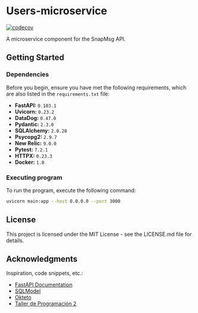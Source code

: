 # Users-microservice

[![codecov](https://codecov.io/gh/SnapMsg-Inc/g1.users.api/graph/badge.svg?token=ZAMM2TX3MT)](https://codecov.io/gh/SnapMsg-Inc/g1.users.api)

A microservice component for the SnapMsg API.

## Getting Started

### Dependencies

Before you begin, ensure you have met the following requirements, which are also listed in the `requirements.txt` file:

- **FastAPI:** `0.103.1`
- **Uvicorn:** `0.23.2`
- **DataDog:** `0.47.0`
- **Pydantic:** `2.3.0`
- **SQLAlchemy:** `2.0.20`
- **Psycopg2:** `2.9.7`
- **New Relic:** `9.0.0`
- **Pytest:** `7.2.1`
- **HTTPX:** `0.23.3`
- **Docker:** `1.0`


### Executing program

To run the program, execute the following command:

```sh
uvicorn main:app --host 0.0.0.0 --port 3000
```

## License

This project is licensed under the MIT License - see the LICENSE.md file for details.

## Acknowledgments

Inspiration, code snippets, etc.:

- [FastAPI Documentation](https://fastapi.tiangolo.com/)
- [SQLModel](https://sqlmodel.tiangolo.com/)
- [Okteto](https://okteto.com/docs/)
- [Taller de Programación 2](https://taller-de-programacion-2.github.io/)
